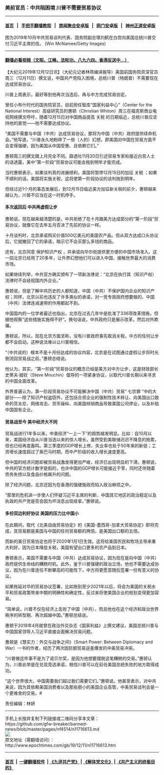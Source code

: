 ### 美前官员：中共陷困境 川普不需要贸易协议
------------------------

#### [首页](https://github.com/gfw-breaker/banned-news/blob/master/README.md) &nbsp;&nbsp;|&nbsp;&nbsp; [手把手翻墙教程](https://github.com/gfw-breaker/guides/wiki) &nbsp;&nbsp;|&nbsp;&nbsp; [禁闻聚合安卓版](https://github.com/gfw-breaker/bn-android) &nbsp;&nbsp;|&nbsp;&nbsp; [网门安卓版](https://github.com/oGate2/oGate) &nbsp;&nbsp;|&nbsp;&nbsp; [神州正道安卓版](https://github.com/SzzdOgate/update) 



<div><img alt="" class="aligncenter wp-post-image" src="http://i.epochtimes.com/assets/uploads/2019/12/GettyImages-1180494134-1-600x400.jpg"/>
<div class="red16 caption">
 图为2019年10月中共贸易谈判代表、国务院副总理刘鹤在白宫向美国总统川普交付习近平主席的信。 (Win McNamee/Getty Images)
</div>
</div><hr/>

#### [翻墙必看视频（文昭、江峰、法轮功、八九六四、香港反送中...）](https://github.com/gfw-breaker/banned-news/blob/master/pages/link3.md)

<div><p>
 【大纪元2019年12月12日讯】（大纪元记者林燕编译报导）美国前国务院资深官员周三（12月11日）撰文说，中国共产党陷入困境，总统川普（特朗普）不需要现在达成贸易协议。
</p>
<p>
 川普上周表示，最好等到他再次当选后、再与中方完成贸易协定。
</p>
<p>
 曾任小布什时代的国务院官员，目前担任智库“国家利益中心”（Center for the National Interest）高级研究员的惠顿（Christian Whiton）周三在福克斯商业电视网络撰文呼吁，随着12月15日对中国商品提高
 <ok href="http://www.epochtimes.com/gb/tag/%E5%85%B3%E7%A8%8E.html">
  关税
 </ok>
 的日期临近，总统川普应坚持他的直觉——他不需要达成协议。
</p>
<p>
 “美国不需要与中国（中共）达成贸易协议，那将为中国（中共）政府提供续命机会。”他写道，“川普永久地粉碎了一些（人的）幻想，即美国对中国在贸易方面不会变得强硬，因为美国从中国受惠、且依赖它们。”
</p>
<p>
 惠顿周三的撰文跟上月完全不同。路透社11月20日引述贸易专家和接近白宫人士的话透露，美中“第一阶段”贸易协议可能会拖到明年才能完成。
</p>
<p>
 当时惠顿表示，如果谈判真的进展顺利，美国将暂停12月15日的加征
 <ok href="http://www.epochtimes.com/gb/tag/%E5%85%B3%E7%A8%8E.html">
  关税
 </ok>
 ；如果不顺利的话，美国将实施关税，这将使第一阶段协议的谈判拖到明年。
</p>
<p>
 但经过近1个月的事态发展后，到12月15日临近美方加征新关税的前夕，惠顿越来越认为，川普不应当在这一时机停手。
</p>
<h4>
 多次返回后 中共再虚假让步
</h4>
<p>
 惠顿说，现在越来越清楚的是，中共拒绝了在十月跟美方达成部分的“第一阶段”贸易协议，就像它在去年五月否决了先前的协议一样。
</p>
<p>
 十月谈判时，北京承诺购买价值500亿美元的美国农产品。但从双方达成口头协议后，它就撤回了它的承诺，暗示它不会买那么多钱的商品。
</p>
<p>
 还有，北京同意
 <ok href="http://www.epochtimes.com/gb/tag/%E4%BF%9D%E6%8A%A4%E7%9F%A5%E8%AF%86%E4%BA%A7%E6%9D%83.html">
  保护知识产权
 </ok>
 ，并承诺向华尔街提供更方便的中国市场准入。这一招北京已经用了20多年，让外界幻想他们可以进入中国、接触世界最大的消费市场。
</p>
<p>
 如果继续列举，中共官方确实颁布了一项新法律说：“北京在执行其（知识产权）法律时不会歧视国内外企业。”
</p>
<p>
 惠顿说，但是了解中共历史的人都知道，中国（中共）不保护国内企业的知识产权；同样，北京以前也违反了许多类似的承诺，对一党专政政府想要做的、中国（中共）法律连减速带的作用都起不到。
</p>
<p>
 中国国内的一位学者最近也指出，北京在过去几年中是批准了336项改革措施，但据他观察“这些措施实施得不好”。换句话说，中共政府只是展示改革，然后对外欺骗。
</p>
<p>
 惠顿说，所以，现在北京方面坚称，没有川普政府事先取消关税，中方的任何让步都不会启动。这种说法难以让川普相信。
</p>
<p>
 “（中共说的）根本不是十月份达成的协议内容，北京是在试图通过虚假让步将时光倒流回贸易战之前。”惠顿总结说。
</p>
<p>
 他认为，其实，“第一阶段”贸易协议的概念已经是美方对中方让步，这是财政部长史蒂夫·姆钦（Steve Mnuchin）倡导的一项紧身协议，以取代川普长期以来寻求的中国全面改革。
</p>
<p>
 外界普遍认为，第一阶段贸易协议不可能解决中国（中共）贸易“
 <ok href="http://www.epochtimes.com/gb/tag/%E4%B8%83%E5%AE%97%E7%BD%AA.html">
  七宗罪
 </ok>
 ”中的大部分——除了知识产权盗窃外，还包括合资企业的强制性技术转让、向美国出口致命的芬太尼、网络攻击、货币操纵、向美国倾销商品导致美国公司停业，以及补贴中国国有企业。
</p>
<h4>
 贸易战至今 美中经济大不同
</h4>
<p>
 贸易战进行1年多以来，中美经济“一上一下”的趋势越发明显。比如：自10月以来，美国经济自从川普当选以来的惊人增长，虽然受到美联储迟迟不降息的拖累，但也已经再度轰鸣。第三季度的GDP增长上修、失业率也处于50年来的新低；工资增长速度超过了奥巴马时期，而中产阶级的收入增长速度更高。
</p>
<p>
 但中国的经济问题却被贸易战激发得更加严峻，经济已出现明显的下滑。惠顿说，中共的官方统计数字是假的，也许中国的GDP增长可能接近于零，同时还伴随着债务失控以及食品价格飙升的问题。
</p>
<p>
 除了经济问题，北京还因为在香港的强硬施政而陷入政治麻烦之中。
</p>
<p>
 “那里的危机进一步使人们怀疑习近平主席的判断、中国其它地区的政治稳定以及执政的共产党是否会因为坏消息出现痉挛。”惠顿说。
</p>
<h4>
 多份双边利好协议 美国的压力比中国小
</h4>
<p>
 在此期间，取代《北美自由贸易协定》的《美国-墨西哥-加拿大贸易协定》即将完成，其贸易额是美国与中国的任何贸易额的两倍，是美国出口额的五倍。
</p>
<p>
 而新的美日贸易协定也将于2020年1月1日生效。这将给美国农民和牧场主带来重大利好，因为日本降低关税，美国有望出口更多的农产品到日本。
</p>
<p>
 惠顿表示，美国不需要与中国（中共）达成贸易协议，因为现在是向中国（中共）政府提供生命线的糟糕时机。此外，鉴于川普强硬的政治立场，他也不需要达成协议，因为在川普连任不断攀高的可能性下，中方将更愿意随后签署一份有意义的协议。
</p>
<p>
 如果拖延对华的贸易协议签署，比如拖到至少2021年以后，将会为美国的关税水平和贸易政策带来中期的明确性和确定性，反过来将使美国企业的规划变得更加容易。
</p>
<p>
 “简单说，川普不仅在经济上击败了中国（中共），而且他也在这个经济和政治世界秩序的转型期、再次超越中国。”惠顿总结说。
</p>
<p>
 惠顿于2018年4月就曾在政治外交杂志《国家利益》上撰文建议，美国总统川普与中国国家领导人习近平直接会面解决贸易问题。
</p>
<p>
 惠顿是《慧实力：外交与战争之间》（Smart Power: Between Diplomacy and War）一书的作者，经历了两次因巨额贸易逆差爆发的中美贸易冲突。
</p>
<p>
 “川普做这件事不是为了诺贝尔奖，是因为他想要摆脱这笔糟糕的交易。”惠顿认为，川普此举是在兑现竞选承诺，相信川普可以在前任美国总统失败的地方取得成功。
</p>
<p>
 “这个世界很大，中国需要我们超过我们需要它们。”惠顿说。他甚至表示，对中共来说，因为其依赖美国消费者以及那些胆小的美国企业高管，中美贸易谈判会是一个更难舍的交易。#
</p>
<p>
 责任编辑：林妍
</p>
</div>
<hr/>
手机上长按并复制下列链接或二维码分享本文章：<br/>
https://github.com/gfw-breaker/banned-news/blob/master/pages/nf4514/n11716613.md <br/>
<a href='https://github.com/gfw-breaker/banned-news/blob/master/pages/nf4514/n11716613.md'><img src='https://github.com/gfw-breaker/banned-news/blob/master/pages/nf4514/n11716613.md.png'/></a> <br/>
原文地址（需翻墙访问）：http://www.epochtimes.com/gb/19/12/11/n11716613.htm


------------------------
#### [首页](https://github.com/gfw-breaker/banned-news/blob/master/README.md) &nbsp;|&nbsp; [一键翻墙软件](https://github.com/gfw-breaker/nogfw/blob/master/README.md) &nbsp;| [《九评共产党》](https://github.com/gfw-breaker/9ping.md/blob/master/README.md#九评之一评共产党是什么) | [《解体党文化》](https://github.com/gfw-breaker/jtdwh.md/blob/master/README.md) | [《共产主义的终极目的》](https://github.com/gfw-breaker/gczydzjmd.md/blob/master/README.md)


<img src='http://gfw-breaker.win/banned-news/pages/nf4514/n11716613.md' width='0px' height='0px'/>